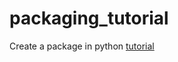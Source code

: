 # packaging_tutorial
Create a package in python [tutorial](https://packaging.python.org/tutorials/packaging-projects/)
